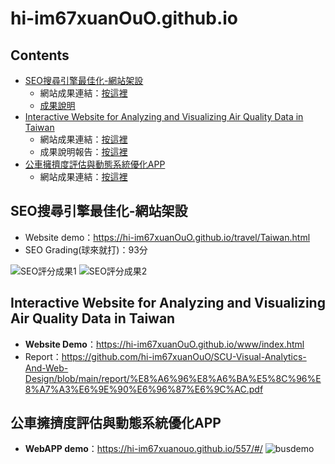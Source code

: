 # hi-im67xuanOuO.github.io

## Contents
* [SEO搜尋引擎最佳化-網站架設](#SEO搜尋引擎最佳化-網站架設)
  * 網站成果連結：[按這裡](https://hi-im67xuanOuO.github.io/travel/Taiwan.html)
  * [成果說明](#SEO評分成果(球來就打)：93分)
* [Interactive Website for Analyzing and Visualizing Air Quality Data in Taiwan](#視覺化解析-空汙數據分析與成果網站架設)
  * 網站成果連結：[按這裡](https://hi-im67xuanOuO.github.io/www/index.html)
  * 成果說明報告：[按這裡](https://drive.google.com/file/d/1VGeJST9JHMGq-yDh5qPebTqRmCJcSMPI/view?usp=sharing)
* [公車擁擠度評估與動態系統優化APP](#公車擁擠度評估與動態系統優化APP)
  * 網站成果連結：[按這裡](https://hi-im67xuanouo.github.io/557/#/)
  
## SEO搜尋引擎最佳化-網站架設
* Website demo：https://hi-im67xuanOuO.github.io/travel/Taiwan.html
* SEO Grading(球來就打)：93分


![SEO評分成果1](https://github.com/hi-im67xuanOuO/hi-im67xuanOuO.github.io/blob/master/img/SEO%E7%B6%B2%E7%AB%99%E8%A9%95%E5%88%86%E6%88%90%E6%9E%9C1.png "SEO評分成果1")
![SEO評分成果2](https://github.com/hi-im67xuanOuO/hi-im67xuanOuO.github.io/blob/master/img/SEO%E7%B6%B2%E7%AB%99%E8%A9%95%E5%88%86%E6%88%90%E6%9E%9C2.png "SEO評分成果2")

## Interactive Website for Analyzing and Visualizing Air Quality Data in Taiwan
* **Website Demo**：https://hi-im67xuanOuO.github.io/www/index.html
* Report：https://github.com/hi-im67xuanOuO/SCU-Visual-Analytics-And-Web-Design/blob/main/report/%E8%A6%96%E8%A6%BA%E5%8C%96%E8%A7%A3%E6%9E%90%E6%96%87%E6%9C%AC.pdf

## 公車擁擠度評估與動態系統優化APP
* **WebAPP demo**：https://hi-im67xuanouo.github.io/557/#/
![busdemo](https://github.com/hi-im67xuanOuO/hi-im67xuanOuO.github.io/blob/master/img/bus_demo.png "557_demo")
